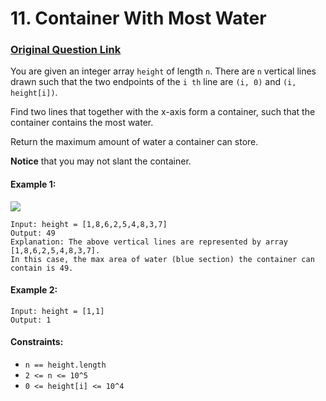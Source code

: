 # 11. Container With Most Water
### [Original Question Link](https://leetcode.com/problems/container-with-most-water/)

You are given an integer array ```height``` of length ```n```. There are ```n``` vertical lines drawn such that the two 
endpoints of the ```i th``` line are ```(i, 0)``` and ```(i, height[i])```.

Find two lines that together with the x-axis form a container, such that the container contains the most water.

Return the maximum amount of water a container can store.

**Notice** that you may not slant the container.

#### Example 1:
![](https://s3-lc-upload.s3.amazonaws.com/uploads/2018/07/17/question_11.jpg)
<br>
```
Input: height = [1,8,6,2,5,4,8,3,7]
Output: 49
Explanation: The above vertical lines are represented by array [1,8,6,2,5,4,8,3,7]. 
In this case, the max area of water (blue section) the container can contain is 49.
```
#### Example 2:
```
Input: height = [1,1]
Output: 1
```

#### Constraints:

* ```n == height.length```
* ```2 <= n <= 10^5```
* ```0 <= height[i] <= 10^4```
